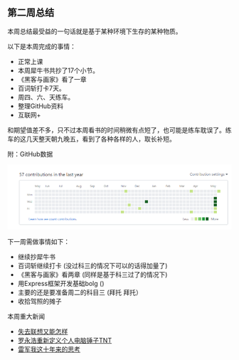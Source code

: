 ## 第二周总结



本周总结最受益的一句话就是基于某种环境下生存的某种物质。

以下是本周完成的事情：

- 正常上课
- 本周犀牛书共抄了17个小节。
- 《黑客与画家》看了一章
- 百词斩打卡7天。
- 周四、六、天练车。
- 整理GitHub资料
- 互联网+

和期望值差不多，只不过本周看书的时间稍微有点短了，也可能是练车耽误了。练车的这几天整天朝九晚五，看到了各种各样的人，取长补短。

附：GitHub数据

![](https://github.com/chengzhi0916/Mark-Allen-Weiss/blob/master/weekly-summary/img/github1.png)

下一周需做事情如下：

- 继续抄犀牛书
- 百词斩继续打卡 (没过科三的情况下可以的话得加量了)
- 《黑客与画家》看两章 (同样是基于科三过了的情况下)
- 用Express框架开发基础bolg ()
- 主要的还是要准备周二的科目三 (拜托 拜托）
- 收拾驾照的摊子



本周重大新闻

- [失去联想又能怎样](https://mp.weixin.qq.com/s/maQpu0iN-_fFQlx8rNLA0Q)
- [罗永浩重新定义个人电脑锤子TNT](https://juejin.im/post/5afe206b5188251cee0c8293)
- [雷军我这十年来的思考](https://mp.weixin.qq.com/s/S5SMQUyYT3Ln45sXb6MQqQ)

